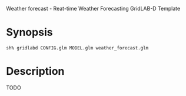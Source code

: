 Weather forecast - Reat-time Weather Forecasting GridLAB-D Template

# Synopsis

~~~
sh% gridlabd CONFIG.glm MODEL.glm weather_forecast.glm
~~~

# Description

TODO
